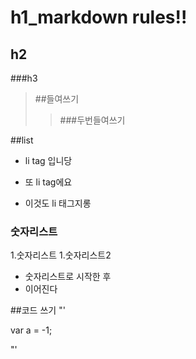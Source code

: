 # h1_markdown rules!!
## h2
###h3
> ##들여쓰기
>> ###두번들여쓰기

##list
* li tag 입니당
+ 또 li tag에요
- 이것도 li 태그지롱

### 숫자리스트
1.숫자리스트
1.숫자리스트2

* 숫자리스트로 시작한 후
* 이어진다


##코드 쓰기
"'

var a = -1;

"'
